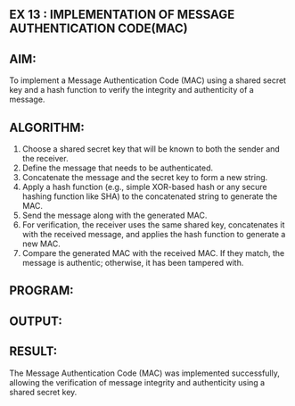 ## EX 13 : IMPLEMENTATION OF MESSAGE AUTHENTICATION CODE(MAC)


## AIM:

To implement a Message Authentication Code (MAC) using a shared secret key and a hash function to verify the integrity and authenticity of a message.


## ALGORITHM:

1.	Choose a shared secret key that will be known to both the sender and the receiver.
2.	Define the message that needs to be authenticated.
3.	Concatenate the message and the secret key to form a new string.
4.	Apply a hash function (e.g., simple XOR-based hash or any secure hashing function like SHA) to the concatenated string to generate the MAC.
5.	Send the message along with the generated MAC.
6.	For verification, the receiver uses the same shared key, concatenates it with the received message, and applies the hash function to generate a new MAC.
7.	Compare the generated MAC with the received MAC. If they match, the message is authentic; otherwise, it has been tampered with.


## PROGRAM:

## OUTPUT:
 
## RESULT:

The Message Authentication Code (MAC) was implemented successfully, allowing the verification	of	message	integrity	and	authenticity	using	a	shared	secret	key.
